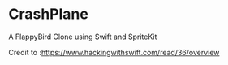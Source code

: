 # CrashPlane

A FlappyBird Clone using Swift and SpriteKit

Credit to :https://www.hackingwithswift.com/read/36/overview
